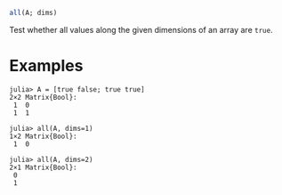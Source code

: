 ```julia
all(A; dims)
```

Test whether all values along the given dimensions of an array are `true`.

# Examples

```jldoctest
julia> A = [true false; true true]
2×2 Matrix{Bool}:
 1  0
 1  1

julia> all(A, dims=1)
1×2 Matrix{Bool}:
 1  0

julia> all(A, dims=2)
2×1 Matrix{Bool}:
 0
 1
```
